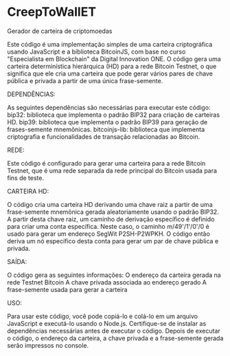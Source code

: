 # CreepToWallET
Gerador de carteira de criptomoedas 


Este código é uma implementação simples de uma carteira criptográfica usando JavaScript e a biblioteca BitcoinJS, com base no curso "Especialista em Blockchain" da Digital Innovation ONE. O código gera uma carteira determinística hierárquica (HD) para a rede Bitcoin Testnet, o que significa que ele cria uma carteira que pode gerar vários pares de chave pública e privada a partir de uma única frase-semente.


DEPENDÊNCIAS:

As seguintes dependências são necessárias para executar este código:
bip32: biblioteca que implementa o padrão BIP32 para criação de carteiras HD.
bip39: biblioteca que implementa o padrão BIP39 para geração de frases-semente mnemônicas.
bitcoinjs-lib: biblioteca que implementa criptografia e funcionalidades de transação relacionadas ao Bitcoin.


REDE:

Este código é configurado para gerar uma carteira para a rede Bitcoin Testnet, que é uma rede separada da rede principal do Bitcoin usada para fins de teste.


CARTEIRA HD:

O código cria uma carteira HD derivando uma chave raiz a partir de uma frase-semente mnemônica gerada aleatoriamente usando o padrão BIP32. A partir desta chave raiz, um caminho de derivação específico é definido para criar uma conta específica. Neste caso, o caminho m/49'/1'/0'/0 é usado para gerar um endereço SegWit P2SH-P2WPKH. O código então deriva um nó específico desta conta para gerar um par de chave pública e privada.


SAÍDA:

O código gera as seguintes informações:
O endereço da carteira gerada na rede Testnet Bitcoin
A chave privada associada ao endereço gerado
A frase-semente usada para gerar a carteira


USO:

Para usar este código, você pode copiá-lo e colá-lo em um arquivo JavaScript e executá-lo usando o Node.js. Certifique-se de instalar as dependências necessárias antes de executar o código. Depois de executar o código, o endereço da carteira, a chave privada e a frase-semente gerada serão impressos no console.


